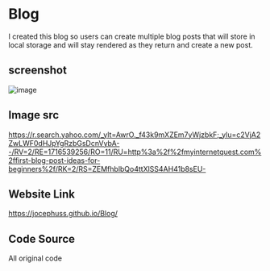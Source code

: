 # Blog
I created this blog so users can create multiple blog posts that will store in local storage
and will stay rendered as they return and create a new post.

## screenshot 
![image](https://github.com/jocephuss/Blog/assets/42878854/201364fa-4406-411c-9080-7bfa00cf5d92)

## Image src 
https://r.search.yahoo.com/_ylt=AwrO._f43k9mXZEm7yWjzbkF;_ylu=c2VjA2ZwLWF0dHJpYgRzbGsDcnVybA--/RV=2/RE=1716539256/RO=11/RU=http%3a%2f%2fmyinternetquest.com%2ffirst-blog-post-ideas-for-beginners%2f/RK=2/RS=ZEMfhblbQo4ttXlSS4AH41b8sEU-

## Website Link
https://jocephuss.github.io/Blog/

## Code Source
All original code

